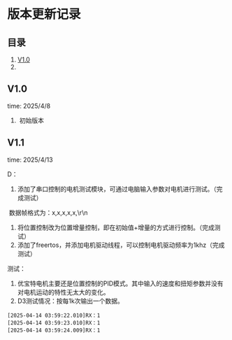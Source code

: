 # 版本更新记录

## 目录

1. [ V1.0 ](##V1.0)
2. 

## V1.0

time: 2025/4/8

1. ​	初始版本

## V1.1

time: 2025/4/13

D：

1. 添加了串口控制的电机测试模块，可通过电脑输入参数对电机进行测试。（完成测试）

​		数据帧格式为：x,x,x,x,x,\r\n

1. 将位置控制改为位置增量控制，即在初始值+增量的方式进行控制。（完成测试）
2. 添加了freertos，并添加电机驱动线程，可以控制电机驱动频率为1khz（完成测试）

测试：

1. 优宝特电机主要还是位置控制的PID模式。其中输入的速度和扭矩参数并没有对电机运动的特性无太大的变化。
2. D3测试情况：按每1k次输出一个数据。

```
[2025-04-14 03:59:22.010]RX：1
[2025-04-14 03:59:23.010]RX：1
[2025-04-14 03:59:24.009]RX：1
```



  



